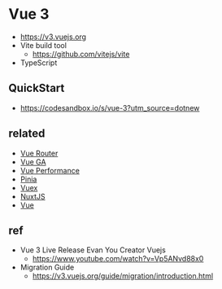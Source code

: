 # Vue 3
- https://v3.vuejs.org
- Vite build tool
  - https://github.com/vitejs/vite
- TypeScript

## QuickStart
- https://codesandbox.io/s/vue-3?utm_source=dotnew

## related
- [Vue Router](/mib/vue/router)
- [Vue GA](/mib/vue/mkt)
- [Vue Performance](/mib/vue/perf)
- [Pinia](/mib/vue/pinia)
- [Vuex](/mib/vue/vuex)
- [NuxtJS](/mib/nuxt)
- [Vue](/mib/vue)

## ref
- Vue 3 Live Release Evan You Creator Vuejs
  - https://www.youtube.com/watch?v=Vp5ANvd88x0
- Migration Guide
  - https://v3.vuejs.org/guide/migration/introduction.html
